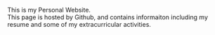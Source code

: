This is my Personal Website.  
This page is hosted by Github, and contains informaiton including my resume and some of my extracurricular activities.
